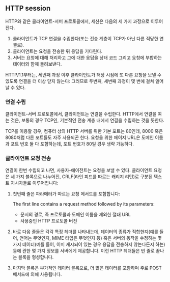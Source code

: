 ## HTTP session

HTTP와 같은 클라이언트-서버 프로토콜에서, 세션은 다음의 세 가지 과정으로 이루어진다.

1. 클라이언트가 TCP 연결을 수립한다(또는 전송 계층이 TCP가 아닌 다른 적당한 연결로).
2. 클라이언트는 요청을 전송한 뒤 응답을 기다린다.
3. 서버는 요청에 대해 처리하고 그에 대한 응답을 상태 코드 그리고 요청에 부합하는 데이터와 함께 돌려보낸다.

HTTP/1.1부터는, 세번째 과정 이후 클라이언트가 해당 시점에 또 다른 요청을 보낼 수 있도록 연결을 더 이상 닫지 않는다: 그러므로 두번째, 세번째 과정이 몇 번에 걸쳐 일어날 수 있다.

### 연결 수립

클라이언트-서버 프로토콜에서, 클라이언트는 연결을 수립한다. HTTP에서 연결을 여는 것은, 보통의 경우 TCP인, 기본적인 전송 계층 내에서 연결을 수립하는 것을 뜻한다.

TCP를 이용할 경우, 컴퓨터 상의 HTTP 서버를 위한 기본 포트는 80인데, 8000 혹은 8080처럼 다른 포트들도 자주 사용되곤 한다. 요청을 위한 페이지 URL은 도메인 이름과 포트 번호 둘 다 포함하는데, 포트 번호가 80일 경우 생략 가능하다.

### 클라이언트 요청 전송

연결이 한번 수립되고 나면, 사용자-에이전트는 요청을 보낼 수 있다. 클라이언트 요청은 세 가지 블록으로 나누어진, CRLF(라인 피드를 따르는 캐리지 리턴)로 구분된 텍스트 지시자들로 이루어집니다:

1. 첫번째 줄은 파라메터가 따르는 요청 메서드를 포함합니다:

   The first line contains a request method followed by its parameters:

   - 문서의 경로, 즉 프로토콜과 도메인 이름을 제외한 절대 URL
   - 사용중인 HTTP 프로토콜 버전

2. 바로 다음 줄들은 각각 특정 헤더를 나타내는데, 데이터의 종류가 적합한지(예를 들어, 언어는 무엇인지, MIME 타입은 무엇인지 등) 혹은 서버의 동작을 수정하는 몇 가지 데이터(예를 들어, 이미 캐시되어 있는 경우 응답을 전송하지 않는다든지 하는) 등에 관한 몇 가지 정보를 서버에게 제공합니다. 이런 HTTP 헤더들은 빈 줄로 끝나는 블록을 형성합니다.

3. 마지막 블록은 부가적인 데이터 블록으로, 더 많은 데이터를 포함하며 주로 POST 메서드에 의해 사용됩니다.
